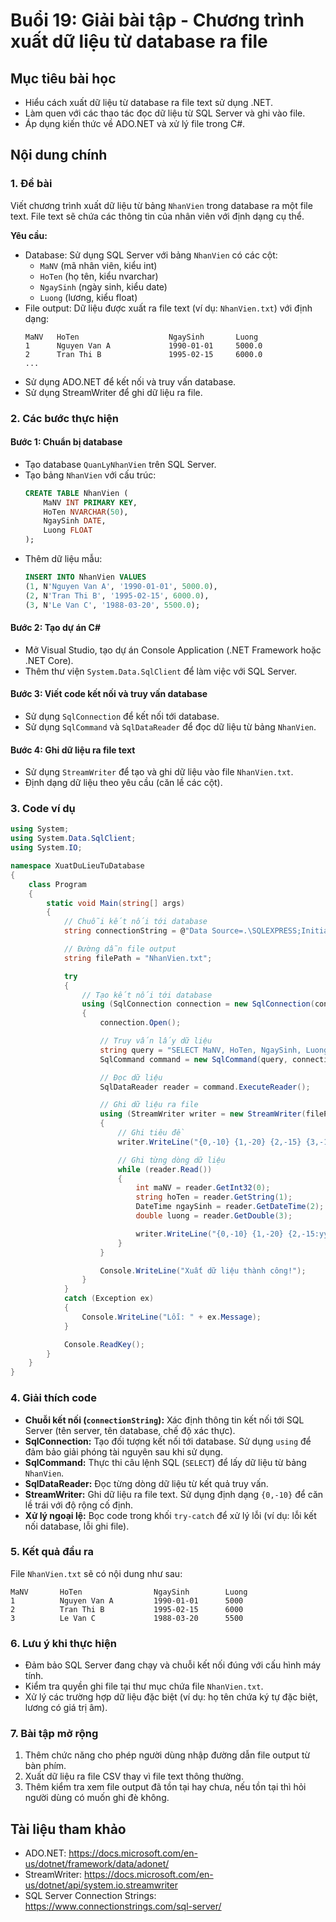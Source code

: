 # Buổi 19: Giải bài tập - Chương trình xuất dữ liệu từ database ra file

## Mục tiêu bài học
- Hiểu cách xuất dữ liệu từ database ra file text sử dụng .NET.
- Làm quen với các thao tác đọc dữ liệu từ SQL Server và ghi vào file.
- Áp dụng kiến thức về ADO.NET và xử lý file trong C#.

## Nội dung chính

### 1. Đề bài
Viết chương trình xuất dữ liệu từ bảng `NhanVien` trong database ra một file text. File text sẽ chứa các thông tin của nhân viên với định dạng cụ thể.

**Yêu cầu:**
- Database: Sử dụng SQL Server với bảng `NhanVien` có các cột:
  - `MaNV` (mã nhân viên, kiểu int)
  - `HoTen` (họ tên, kiểu nvarchar)
  - `NgaySinh` (ngày sinh, kiểu date)
  - `Luong` (lương, kiểu float)
- File output: Dữ liệu được xuất ra file text (ví dụ: `NhanVien.txt`) với định dạng:
  ```
  MaNV   HoTen                    NgaySinh       Luong
  1      Nguyen Van A             1990-01-01     5000.0
  2      Tran Thi B               1995-02-15     6000.0
  ...
  ```
- Sử dụng ADO.NET để kết nối và truy vấn database.
- Sử dụng StreamWriter để ghi dữ liệu ra file.

### 2. Các bước thực hiện

#### Bước 1: Chuẩn bị database
- Tạo database `QuanLyNhanVien` trên SQL Server.
- Tạo bảng `NhanVien` với cấu trúc:
  ```sql
  CREATE TABLE NhanVien (
      MaNV INT PRIMARY KEY,
      HoTen NVARCHAR(50),
      NgaySinh DATE,
      Luong FLOAT
  );
  ```
- Thêm dữ liệu mẫu:
  ```sql
  INSERT INTO NhanVien VALUES
  (1, N'Nguyen Van A', '1990-01-01', 5000.0),
  (2, N'Tran Thi B', '1995-02-15', 6000.0),
  (3, N'Le Van C', '1988-03-20', 5500.0);
  ```

#### Bước 2: Tạo dự án C#
- Mở Visual Studio, tạo dự án Console Application (.NET Framework hoặc .NET Core).
- Thêm thư viện `System.Data.SqlClient` để làm việc với SQL Server.

#### Bước 3: Viết code kết nối và truy vấn database
- Sử dụng `SqlConnection` để kết nối tới database.
- Sử dụng `SqlCommand` và `SqlDataReader` để đọc dữ liệu từ bảng `NhanVien`.

#### Bước 4: Ghi dữ liệu ra file text
- Sử dụng `StreamWriter` để tạo và ghi dữ liệu vào file `NhanVien.txt`.
- Định dạng dữ liệu theo yêu cầu (căn lề các cột).

### 3. Code ví dụ

```csharp
using System;
using System.Data.SqlClient;
using System.IO;

namespace XuatDuLieuTuDatabase
{
    class Program
    {
        static void Main(string[] args)
        {
            // Chuỗi kết nối tới database
            string connectionString = @"Data Source=.\SQLEXPRESS;Initial Catalog=QuanLyNhanVien;Integrated Security=True";

            // Đường dẫn file output
            string filePath = "NhanVien.txt";

            try
            {
                // Tạo kết nối tới database
                using (SqlConnection connection = new SqlConnection(connectionString))
                {
                    connection.Open();

                    // Truy vấn lấy dữ liệu
                    string query = "SELECT MaNV, HoTen, NgaySinh, Luong FROM NhanVien";
                    SqlCommand command = new SqlCommand(query, connection);

                    // Đọc dữ liệu
                    SqlDataReader reader = command.ExecuteReader();

                    // Ghi dữ liệu ra file
                    using (StreamWriter writer = new StreamWriter(filePath))
                    {
                        // Ghi tiêu đề
                        writer.WriteLine("{0,-10} {1,-20} {2,-15} {3,-10}", "MaNV", "HoTen", "NgaySinh", "Luong");

                        // Ghi từng dòng dữ liệu
                        while (reader.Read())
                        {
                            int maNV = reader.GetInt32(0);
                            string hoTen = reader.GetString(1);
                            DateTime ngaySinh = reader.GetDateTime(2);
                            double luong = reader.GetDouble(3);

                            writer.WriteLine("{0,-10} {1,-20} {2,-15:yyyy-MM-dd} {3,-10}", maNV, hoTen, ngaySinh, luong);
                        }
                    }

                    Console.WriteLine("Xuất dữ liệu thành công!");
                }
            }
            catch (Exception ex)
            {
                Console.WriteLine("Lỗi: " + ex.Message);
            }

            Console.ReadKey();
        }
    }
}
```

### 4. Giải thích code

- **Chuỗi kết nối (`connectionString`):** Xác định thông tin kết nối tới SQL Server (tên server, tên database, chế độ xác thực).
- **SqlConnection:** Tạo đối tượng kết nối tới database. Sử dụng `using` để đảm bảo giải phóng tài nguyên sau khi sử dụng.
- **SqlCommand:** Thực thi câu lệnh SQL (`SELECT`) để lấy dữ liệu từ bảng `NhanVien`.
- **SqlDataReader:** Đọc từng dòng dữ liệu từ kết quả truy vấn.
- **StreamWriter:** Ghi dữ liệu ra file text. Sử dụng định dạng `{0,-10}` để căn lề trái với độ rộng cố định.
- **Xử lý ngoại lệ:** Bọc code trong khối `try-catch` để xử lý lỗi (ví dụ: lỗi kết nối database, lỗi ghi file).

### 5. Kết quả đầu ra
File `NhanVien.txt` sẽ có nội dung như sau:
```
MaNV       HoTen                NgaySinh        Luong     
1          Nguyen Van A         1990-01-01      5000      
2          Tran Thi B           1995-02-15      6000      
3          Le Van C             1988-03-20      5500      
```

### 6. Lưu ý khi thực hiện
- Đảm bảo SQL Server đang chạy và chuỗi kết nối đúng với cấu hình máy tính.
- Kiểm tra quyền ghi file tại thư mục chứa file `NhanVien.txt`.
- Xử lý các trường hợp dữ liệu đặc biệt (ví dụ: họ tên chứa ký tự đặc biệt, lương có giá trị âm).

### 7. Bài tập mở rộng
1. Thêm chức năng cho phép người dùng nhập đường dẫn file output từ bàn phím.
2. Xuất dữ liệu ra file CSV thay vì file text thông thường.
3. Thêm kiểm tra xem file output đã tồn tại hay chưa, nếu tồn tại thì hỏi người dùng có muốn ghi đè không.

## Tài liệu tham khảo
- ADO.NET: https://docs.microsoft.com/en-us/dotnet/framework/data/adonet/
- StreamWriter: https://docs.microsoft.com/en-us/dotnet/api/system.io.streamwriter
- SQL Server Connection Strings: https://www.connectionstrings.com/sql-server/
